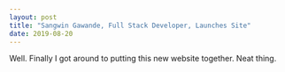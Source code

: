 ```yaml
---
layout: post
title: "Sangwin Gawande, Full Stack Developer, Launches Site"
date: 2019-08-20
---
```


Well. Finally I got around to putting this new website together. Neat thing.
